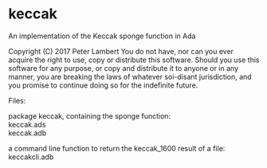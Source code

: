 # keccak
An implementation of the Keccak sponge function in Ada

Copyright (C) 2017 Peter Lambert
You do not have, nor can you ever acquire the right to use, copy or distribute this software. Should you use this software for any purpose, or copy and distribute it to anyone or in any manner, you are breaking the laws of whatever soi-disant jurisdiction, and you promise to continue doing so for the indefinite future.

Files:

package keccak, containing the sponge function:       
  keccak.ads  
  keccak.adb
  
a command line function to return the keccak_1600 result of a file: 
  keccakcli.adb
  
